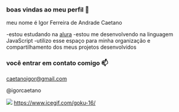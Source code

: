 ### boas vindas ao meu perfil 💙

meu nome é Igor Ferreira de Andrade Caetano

-estou estudando na [alura](https://www.alura.com.br)
-estou me desenvolvendo na linguagem JavaScript
-utilizo esse espaço para minha organização e compartilhamento dos meus projetos desenvolvidos 

### você entrar em contato comigo 📫

caetanoigor@gmail.com

@igorcaetano

![](https://media.tenor.com/Q-mh7Eya1ZAAAAAj/goku.gif)
https://www.icegif.com/goku-16/
